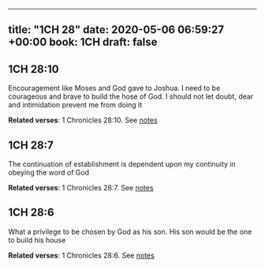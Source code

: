
---
title: "1CH 28"
date: 2020-05-06 06:59:27 +00:00
book: 1CH
draft: false
---

## 1CH 28:10

Encouragement like Moses and God gave to Joshua. I need to be courageous and brave to build the hose of God. I should not let doubt, dear and intimidation prevent me from doing it

**Related verses**: 1 Chronicles 28:10. See [notes](https://my.bible.com/notes/3423326897424818249)


## 1CH 28:7

The continuation of establishment is dependent upon my continuity in obeying the word of God

**Related verses**: 1 Chronicles 28:7. See [notes](https://my.bible.com/notes/3423321985290854442)


## 1CH 28:6

What a privilege to be chosen by God as his son. His son would be the one to build his house

**Related verses**: 1 Chronicles 28:6. See [notes](https://my.bible.com/notes/3423321286721134628)

